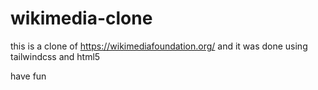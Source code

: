 # wikimedia-clone

this is a clone of https://wikimediafoundation.org/
and it was done using tailwindcss and html5


have fun
